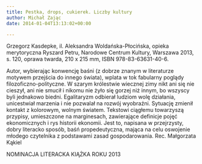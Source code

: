 ```yaml
---
title: Pestka, drops, cukierek. Liczby kultury
author: Michał Zając
date: 2014-01-04T13:13:02+00:00

---
```

Grzegorz Kasdepke, il. Aleksandra Woldańska-Płocińska, opieka merytoryczna Ryszard Petru, Narodowe Centrum Kultury, Warszawa 2013, s. 120, oprawa twarda, 210 x 215 mm, ISBN 978-83-63631-40-6.

Autor, wybierając konwencję baśni (z dobrze znanym w literaturze motywem przejścia do innego świata), wplata w tok fabularny poglądy filozoficzno-polityczne. W szarym królestwie wiecznej zimy nikt ani się nie cieszył, ani nie smucił i nikomu nie żyło się gorzej niż innym, bo wszyscy byli jednakowo biedni. Egalitaryzm odbierał ludziom wolę działania, unicestwiał marzenia i nie pozwalał na rozwój wyobraźni. Sytuację zmienił kontakt z kolorowym, wolnym światem. Tekstowi ciągłemu towarzyszą przypisy, umieszczone na marginesach, zawierające definicje pojęć ekonomicznych i rys historii ekonomii. Jest to, napisana w przejrzysty, dobry literacko sposób, baśń propedeutyczna, mająca na celu oswojenie młodego czytelnika z podstawami zasad gospodarowania. Rec. Małgorzata Kąkiel
  
NOMINACJA LITERACKA KIĄŻKA ROKU 2013
